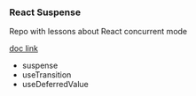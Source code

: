 ### React Suspense

Repo with lessons about React concurrent mode 

[doc link](https://reactjs.org/docs/concurrent-mode-intro.html)

- suspense  
- useTransition  
- useDeferredValue 
